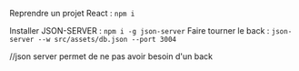 Reprendre un projet React : `npm i`

Installer JSON-SERVER : `npm i -g json-server`
Faire tourner le back : `json-server --w src/assets/db.json --port 3004`

//json server permet de ne pas avoir besoin d'un back